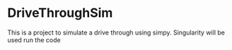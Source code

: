 # DriveThroughSim
This is a project to simulate a drive through using simpy. Singularity will be used run the code

